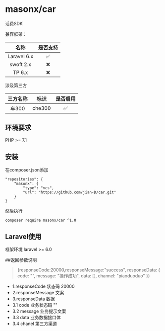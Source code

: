 # masonx/car

话费SDK  

兼容框架：

|  名称   | 是否支持 |
|  :----:     | :----: |
|  Laravel 6.x  | :white_check_mark: |
|  swoft 2.x  | :x: |
|  TP 6.x  | :x: |


涉及第三方

|  三方名称   | 标识  |  是否启用    | 
|  :----:    | :----:  | :----:  |
| 车300 | che300 | :white_check_mark: |

## 环境要求
PHP >= 7.1

## 安装
在composer.json添加
~~~
"repositories": {
    "masonx": {
        "type": "vcs",
        "url": "https://github.com/jian-D/car.git"
    }
}
~~~

然后执行
~~~
composer require masonx/car ^1.0
~~~


## Laravel使用
框架环境 laravel >= 6.0


##返回参数说明

>{responseCode:20000,responseMessage:"success", responseData: { code: "", message: "操作成功", data: [], channel: "piaoduoduo" }}

- 1.responseCode 状态码 20000
- 2.responseMessage 文案 
- 3.responseData 数据
- 3.1 code 业务状态码 ""
- 3.2 message 业务提示文案 
- 3.3 data 业务数据接口体
- 3.4 chanel 第三方渠道